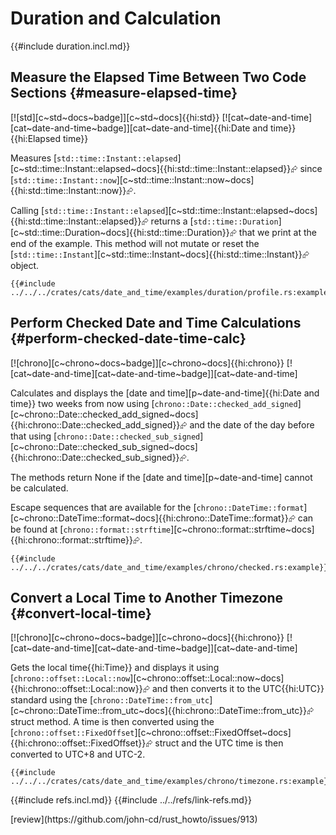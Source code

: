 # Duration and Calculation

{{#include duration.incl.md}}

## Measure the Elapsed Time Between Two Code Sections {#measure-elapsed-time}

[![std][c~std~docs~badge]][c~std~docs]{{hi:std}} [![cat~date-and-time][cat~date-and-time~badge]][cat~date-and-time]{{hi:Date and time}}{{hi:Elapsed time}}

Measures [`std::time::Instant::elapsed`][c~std::time::Instant::elapsed~docs]{{hi:std::time::Instant::elapsed}}⮳ since [`std::time::Instant::now`][c~std::time::Instant::now~docs]{{hi:std::time::Instant::now}}⮳.

Calling [`std::time::Instant::elapsed`][c~std::time::Instant::elapsed~docs]{{hi:std::time::Instant::elapsed}}⮳ returns a [`std::time::Duration`][c~std::time::Duration~docs]{{hi:std::time::Duration}}⮳ that we print at the end of the example. This method will not mutate or reset the [`std::time::Instant`][c~std::time::Instant~docs]{{hi:std::time::Instant}}⮳ object.

```rust,editable
{{#include ../../../crates/cats/date_and_time/examples/duration/profile.rs:example}}
```

## Perform Checked Date and Time Calculations {#perform-checked-date-time-calc}

[![chrono][c~chrono~docs~badge]][c~chrono~docs]{{hi:chrono}} [![cat~date-and-time][cat~date-and-time~badge]][cat~date-and-time]

Calculates and displays the [date and time][p~date-and-time]{{hi:Date and time}} two weeks from now using [`chrono::Date::checked_add_signed`][c~chrono::Date::checked_add_signed~docs]{{hi:chrono::Date::checked_add_signed}}⮳ and the date of the day before that using [`chrono::Date::checked_sub_signed`][c~chrono::Date::checked_sub_signed~docs]{{hi:chrono::Date::checked_sub_signed}}⮳.

The methods return None if the [date and time][p~date-and-time] cannot be calculated.

Escape sequences that are available for the
[`chrono::DateTime::format`][c~chrono::DateTime::format~docs]{{hi:chrono::DateTime::format}}⮳ can be found at [`chrono::format::strftime`][c~chrono::format::strftime~docs]{{hi:chrono::format::strftime}}⮳.

```rust,editable
{{#include ../../../crates/cats/date_and_time/examples/chrono/checked.rs:example}}
```

## Convert a Local Time to Another Timezone {#convert-local-time}

[![chrono][c~chrono~docs~badge]][c~chrono~docs]{{hi:chrono}} [![cat~date-and-time][cat~date-and-time~badge]][cat~date-and-time]

Gets the local time{{hi:Time}} and displays it using [`chrono::offset::Local::now`][c~chrono::offset::Local::now~docs]{{hi:chrono::offset::Local::now}}⮳ and then converts it to the UTC{{hi:UTC}} standard using the [`chrono::DateTime::from_utc`][c~chrono::DateTime::from_utc~docs]{{hi:chrono::DateTime::from_utc}}⮳ struct method. A time is then converted using the [`chrono::offset::FixedOffset`][c~chrono::offset::FixedOffset~docs]{{hi:chrono::offset::FixedOffset}}⮳ struct and the UTC time is then converted to UTC+8 and UTC-2.

```rust,editable
{{#include ../../../crates/cats/date_and_time/examples/chrono/timezone.rs:example}}
```

{{#include refs.incl.md}}
{{#include ../../refs/link-refs.md}}

<div class="hidden">
[review](https://github.com/john-cd/rust_howto/issues/913)
</div>
